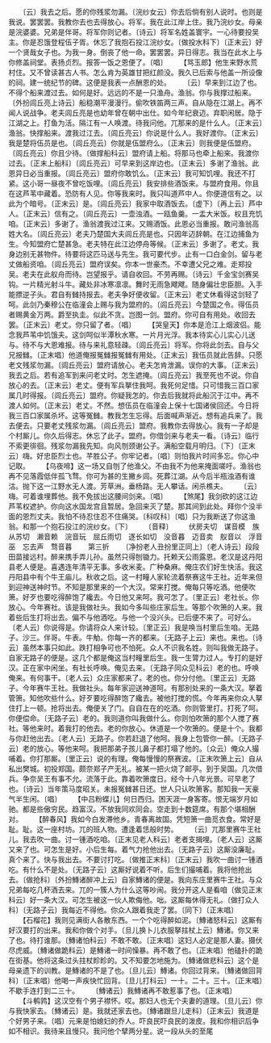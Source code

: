 <!-- { "loadSidebar": true } -->
　　〔云〕我去之后。愿的你残浆勿漏。〔浣纱女云〕你去后倘有别人说时。也则是我说。罢罢罢。我教你去也去得放心。将军。我在此江岸上住。我乃浣纱女。母亲是浣婆婆。兄弟是伴哥。将军你则记者。〔诗云〕将军名姓盖寰宇。一心待要投吴主。你是忍饿登程伍子胥。休忘了我抱石投江浣纱女。〔做投水科下〕〔正末云〕好一个贤哉女子也。为我一身。倒丧了他一命。罢罢罢。异日得志。我当在此水上与你修盖祠堂。表扬贞烈。报答一饭之恩便了。〔唱〕
　　【骂玉郎】他生来野水荒村住。又不曾读甚古人书。怎么肯为英雄甘把红颜没。我久已后索与他盖一所设像的祠。建一统纪节的碑。这便是我表一点酬恩的处。
　　〔云〕早来到江边了也。不得个船来渡过去。如何是好。远远的不是一只渔舟。渔翁。你与我撑过船来。〔外扮闾丘亮上诗云〕船稳潮平漫漫行。偷吹铁笛两三声。自从隐在江湖上。再不闻人说战争。老夫闾丘亮是也幼年曾在朝中出仕。如今年纪衰迈。弃职闲居。隐于江湖之上。打鱼为活。隔江有一人唤渡。待我问他。兀那来的是什么人。〔正末云〕渔翁。快撑船来。渡我过江去。〔闾丘亮云〕你说是什么人。我好渡你。〔正末云〕我是楚将伍员是也。〔闾丘亮云〕你就是伍盟府么。〔正末云〕则我便是伍盟府。〔闾丘亮云〕你且少待。〔做撑船科云〕盟府请上船。将那马也牵上船来。我渡你过去。〔正末上船科〕〔闾丘亮云〕可早来到这岸边也。〔正末云〕多谢了渔翁。此恩异日必当重报。〔闾丘亮云〕盟府你敢饥么。〔正末云〕我可知饥哩。我还不打紧。这小哥一昼夜不曾吃饭哩。〔闾丘亮云〕我安排些酒饭来。与盟府食用。你且在这芦苇中藏着。恐防有人见。你等我来时。我只叫道芦中人。你便道信有之。以此为个暗号。〔正末云〕是。〔闾丘亮云〕我家中取酒饭去。〔虚下〕〔再上云〕芦中人。〔正末云〕信有之。〔闾丘亮云〕一壶浊酒。一瓯鱼羹。一盂大米饭。权且充饥咱。〔正末云〕多谢了。渔翁渡我过江来。又赐酒饭。此恩必当重报。敢问渔翁高姓大名。〔闾丘亮云〕老夫乃楚国大夫闾丘亮是也。只因年迈辞朝。在江边捕鱼为生。今知盟府亡楚甚急。老夫特在此江边停舟等候。〔正末云〕多谢了。老丈。我身边别无甚物件。待要将这匹马送与先生。我可要代步。止有一口白金剑。留与老丈做船资咱。〔闾丘亮云〕盟府误矣。你本一世豪杰。不幸遭父兄之难。走郑投吴。老夫在此舣舟而待。岂望报乎。请自收回。不劳再赐。〔诗云〕千金宝剑赛吴钩。一片精光射斗牛。藏处非冰寒凛凛。舞时无雨急飕飕。随身偏壮忠臣胆。入手能摽逆子头。君自有雠持报去。老夫争好便收留。〔正末云〕老丈休看得这剑轻了呵。此剑乃秦穆公在临潼会上赐与我为盟府的。〔闾丘亮云〕今楚国之令。得伍员者赐黄金万两。爵至执圭。似此不贪。岂图一剑。盟府。你可自有用处。收回去罢。〔正末云〕老丈。你只留了者。〔唱〕
　　【哭皇天】你本是沧江上烟波侣。能念我芦苇中饥饿夫。这剑呵似半潭秋水寒。一片月光浮。我本待实心儿实心儿送与。待不与大恩难报。待与来礼意轻疎。〔闾丘亮云〕将军。你将此剑去。自与父兄报雠。〔正末唱〕他道俺报冤雠报冤雠有用处。〔正末云〕我伍员就此告辞。只愿老文残浆勿漏。〔闾丘亮云〕盟府请放心。老夫怎肯泄漏。误你的大事。〔正末云〕我去之后。若有追军到来问老丈时。怎生遮掩。〔闾丘亮云〕我至死也不说。你自放心的去。〔正末云〕老丈。便有军兵拏住我呵。我死何足惜。只可惜我三百口家属几时得报。〔闾丘亮云〕盟府。你疑我怎的。你去后我就将此船沉于江中。再不渡人如何。〔正末云〕老丈。不然。想伍员在临潼会上保十七国诸侯回还。今日将我三百口家属杀坏。这等冤雠。教我怎生忘得。后面喊声渐近。想有追兵来了。我去便去。只要老丈残浆勿漏。〔闾丘亮云〕盟府。我教你去得放心。我有一子却是个村厮儿。你久后得志。休忘了此子。盟府。你借剑来与老夫一看。〔诗云〕临行不索更徘徊。残浆勿漏我先知。向风刎颈谢公子。满船空载月明归。〔下〕〔正末云〕嗨。好忠臣烈士也。芊胜公子。你牢记者。〔唱〕则怕我片时间多忘。你心中记取。
　　【乌夜啼】这一场又自刎了他渔父。不由我不为他来掩面嗟吁。渔翁也再不见落霞低伴孤飞骛。你可为甚的生撇乡闾。死葬江湖。从今后半瓶浊酒有谁沽。抛下这一江野水无人渡。芳草洲。垂杨路。无人攀话。闲杀樵夫。
　　〔云〕嗨。可着谁埋葬他。我不免拔出这腰间剑来。〔唱〕
　　【煞尾】我剑砍的这江边芦苇权遮护。你向这水国龙宫且暂居。急回来灭了楚。那其间到此处。拜你个没半面的恩烈丈夫。我怕不待忍住忍不住痛哭。〔科叹科〕〔唱〕只为我断送了你这渔翁。和那一个抱石投江的浣纱女。〔下〕
　　〔音释〕
　　伏房夫切　谋音模　族从苏切　濑音赖　浣音玩　屈丘雨切　逐长如切　没音暮　迈音卖　舣音以　浮音巫　忘去声　骛音暮
　　第三折
　　〔净扮老人丑扮里正同上〕〔老人诗云〕段段田苗接远村。醉来携手弄儿孙。虽然只得刨锄力。托赖天公雨露恩。老汉是这丹阳县老人便是。喜遇连年清平无事。多收米麦。广种桑麻。俺庄农们好生快活。我这丹阳县中有个牛王庙儿。秋收之后。这一村疃人家轮流着祭赛这牛王社。近年来但到迎神送神时节。不知是那里来的一个大汉。常来打搅。俺每只等吃酒。他便吹箫。好歹也要吃得醉饱了纔去。今日他又来呵。我可怎了。〔里正云〕老社长。你放心。今年赛社。该是我做社头。我如今多叫些庄家后生。等那个吹箫的人来。我着些后生打将出去。偏不与他酒吃。与他一个没兴头。已后便不来了。可好么。〔老人云〕你说得是。你请将众人来计较。〔里正云〕我是唤当村里后生咱。无路子。沙三。伴哥。牛表。牛觔。你每一齐的都来。〔无路子上云〕来也。来也。〔诗云〕虽然本事只如此。跌打相争可也不怕死。众人不识我名姓。则叫我做无路子。自家无路子的便是。这几个都是俺这当村疃里后生。我一生膂力过人。专打的是好汉。正在家中闲坐。有社长呼唤。俺见去来。〔无路子同众见科云〕老的也。呼唤俺来。有何事干。〔老人云〕众庄家都来了。老的也。你分付他。〔里正云〕无路子。今年赛牛王社。我做社头。每年家迎送神道呵。有那别处来的一条大汉。拏着管箫。知他吹些什么。好歹要吃得醉饱了纔去。被他打搅的慌。今年再来你众人拏住打上一顿。抢将出去。俺便关了门。自自在在的吃酒。你则管里打。打死了呵。你便偿命。〔无路子云〕老的。我则道你叫我做什么。你则怕吹箫的那个人搅了赛社。等他来时。着我打的他去。老的你放心。休道是一个吹箫的。便是十个。我都与你赶他出去。〔老人云〕无路子。你若赶退了他呵。我身上包管你一醉。〔无路子云〕老的放心。等他来呵。我把那弟子孩儿鼻子都打塌了他的。〔众云〕俺众人撮哺着。你打那厮。〔里正云〕说的有理。俺每慢慢的祭赛波。〔正末吹箫上云〕自从私出樊城。初投郑国。颇奈郑子产无礼。被某一把火烧了邮亭。到于吴国。几次借兵。争奈吴王有事不允。流落于此。靠着吹箫度日。经今十八年光景。可早老了也。〔诗云〕当年策马度昭关。未报冤雠甚日还。世人只认吹箫客。那知我一天豪气半生闲。〔唱〕
　　【中吕粉蝶儿】何日西归。困天涯一身客寄。恨无端岁月如驰。都是些傲穷民。趋富汉。不放我同欢同会。空走到十数筵席。有那个堪相酬对。
　　【醉春风】我如今白发滞他乡。青春离故国。凭短箫一曲觅衣食。常好是耻。耻。这一座村坊。兀的班人物。遭逢着恁般时势。
　　〔云〕兀那里赛牛王社儿。我去吹一曲。讨一锺酒吃咱。〔正末见老人科云〕老者支揖哩。〔老人云〕这厮又来了也。可怎生是好。小后生每。着气力抢他出去。〔无路子云〕这厮没廉耻。真个来了。快与我出去。不要讨打吃。〔做推正末科〕〔正末云〕我吹一曲讨一锺酒吃。有什么不是处。〔无路子云〕这厮好说着不听。后生们撮哺着。我将他抢出去。〔做抢科〕〔外扮鱄诸醉冲上云〕自家鱄诸的便是。我向东庄里赛牛王社。与众兄弟每吃几杯酒去来。兀的一簇人为什么这等吵闹。我分开这人是看咱〔做见正末科云〕好一条大汉。可怎生被这一伙人欺侮他。咄。这厮每休得无礼。〔做打众人科〕〔无路子云〕我每近不得他。你众人跟着我走了罢。〔同下〕〔正末唱〕
　　【石榴花】我则见满街人各散东西。一个个吃得醉如泥。〔鱄诸怒科云〕这厮有好汉要打的出来。我和你做个对手。〔旦儿换卜儿衣服拏拄杖上云〕鱄诸。你又来了也。待打谁那。〔鱄诸怕科云〕不敢不敢。〔正末唱〕这妇人必定是那人妻。摄伏尽虎威。〔鱄诸做跪科云〕是鱄诸一时间懆暴。再不敢了也。〔正末唱〕他磕扑的跪在街基。他将这条过头拄杖眕眕的。又不知要怎地施为。〔鱄诸做悲科云〕这个是母亲遗下的训教。是鱄诸的不是了也。〔旦儿云〕鱄诸。你回过背来。〔鱄诸做回背科〕〔正末唱〕他喝一声疾快忙回背。〔旦儿打科云〕一十。二十。三十。〔正末唱〕不歇手连打到二三十。
　　〔鱄诸云〕我鱄诸再不敢惹事了也。〔正末唱〕
　　【斗鹌鹑】这汉空有个男子襟怀。哎。那妇人也无个夫妻的道理。〔旦儿云〕你与我快家去。〔鱄诸云〕是。我就还家去也。〔鱄诸跟旦儿走科〕〔正末云〕我道是个好男子来。〔唱〕元来是怕媳妇的乔人。吓良民吓良民的泼皮。我和你相识后争如不相识。我待来且慢只。我问他个擘两分星。说一段从头的至尾
